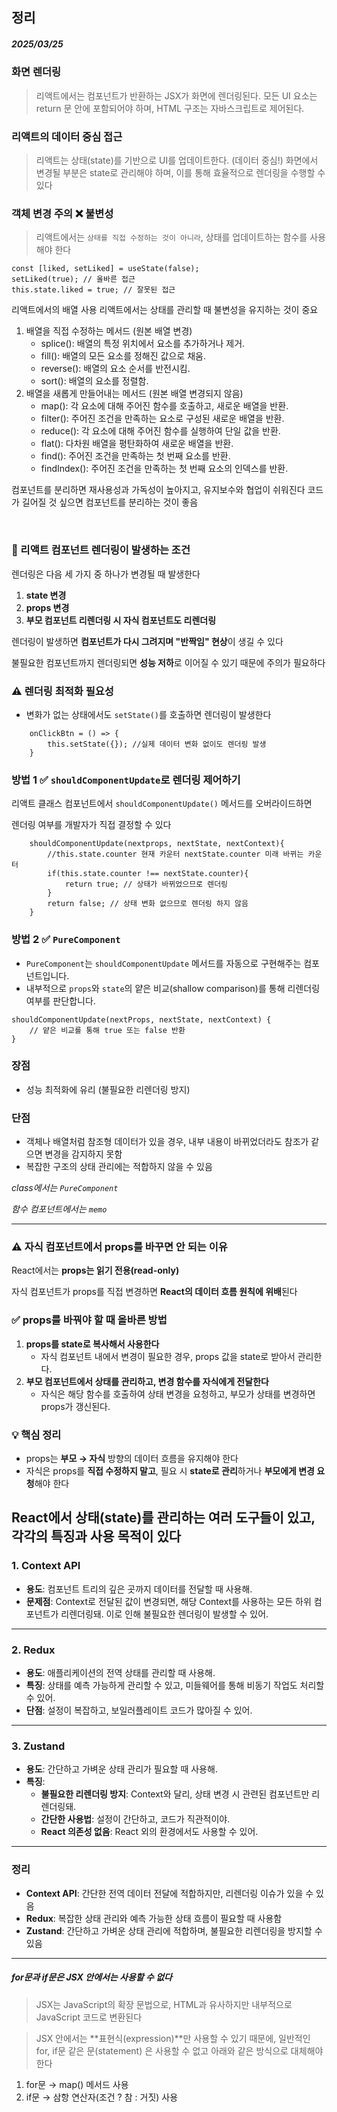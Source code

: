 ## 정리
##### 2025/03/25

### 화면 렌더링
> 리액트에서는 컴포넌트가 반환하는 JSX가 화면에 렌더링된다.
모든 UI 요소는 return 문 안에 포함되어야 하며, HTML 구조는 자바스크립트로 제어된다.

### 리액트의 데이터 중심 접근
> 리액트는 상태(state)를 기반으로 UI를 업데이트한다. (데이터 중심!)
화면에서 변경될 부분은 state로 관리해야 하며, 이를 통해 효율적으로 렌더링을 수행할 수 있다

### 객체 변경 주의 ❌ 불변성 
> 리액트에서는 `상태를 직접 수정하는 것이 아니라`, 상태를 업데이트하는 함수를 사용해야 한다

```
const [liked, setLiked] = useState(false);
setLiked(true); // 올바른 접근
this.state.liked = true; // 잘못된 접근
```



리액트에서의 배열 사용
리액트에서는 상태를 관리할 때 불변성을 유지하는 것이 중요


1. 배열을 직접 수정하는 메서드 (원본 배열 변경)
    - splice(): 배열의 특정 위치에서 요소를 추가하거나 제거. 
    - fill(): 배열의 모든 요소를 정해진 값으로 채움.
    - reverse(): 배열의 요소 순서를 반전시킴. 
    - sort(): 배열의 요소를 정렬함. 
2. 배열을 새롭게 만들어내는 메서드 (원본 배열 변경되지 않음)
    -  map(): 각 요소에 대해 주어진 함수를 호출하고, 새로운 배열을 반환.
    -  filter(): 주어진 조건을 만족하는 요소로 구성된 새로운 배열을 반환.
    - reduce(): 각 요소에 대해 주어진 함수를 실행하여 단일 값을 반환.
    - flat(): 다차원 배열을 평탄화하여 새로운 배열을 반환.
    - find(): 주어진 조건을 만족하는 첫 번째 요소를 반환.
    - findIndex(): 주어진 조건을 만족하는 첫 번째 요소의 인덱스를 반환.


컴포넌트를 분리하면 재사용성과 가독성이 높아지고, 유지보수와 협업이 쉬워진다
코드가 길어질 것 싶으면 컴포넌트를 분리하는 것이 좋음


<br/>

### 🔄 리액트 컴포넌트 렌더링이 발생하는 조건

렌더링은 다음 세 가지 중 하나가 변경될 때 발생한다

1. **state 변경**
2. **props 변경**
3. **부모 컴포넌트 리렌더링 시 자식 컴포넌트도 리렌더링**

렌더링이 발생하면 **컴포넌트가 다시 그려지며 "반짝임" 현상**이 생길 수 있다

불필요한 컴포넌트까지 렌더링되면 **성능 저하**로 이어질 수 있기 때문에 주의가 필요하다

### ⚠️ 렌더링 최적화 필요성

- 변화가 없는 상태에서도 `setState()`를 호출하면 렌더링이 발생한다

```
    onClickBtn = () => {
        this.setState({}); //실제 데이터 변화 없이도 렌더링 발생
    }
```

### 방법 1 ✅ `shouldComponentUpdate`로 렌더링 제어하기

리액트 클래스 컴포넌트에서 `shouldComponentUpdate()` 메서드를 오버라이드하면

렌더링 여부를 개발자가 직접 결정할 수 있다

```
    shouldComponentUpdate(nextprops, nextState, nextContext){
        //this.state.counter 현재 카운터 nextState.counter 미래 바뀌는 카운터
        if(this.state.counter !== nextState.counter){
            return true; // 상태가 바뀌었으므로 렌더링
        }
        return false; // 상태 변화 없으므로 렌더링 하지 않음
    }
```

### 방법 2 ✅ `PureComponent`

- `PureComponent`는 `shouldComponentUpdate` 메서드를 자동으로 구현해주는 컴포넌트입니다.
- 내부적으로 `props`와 `state`의 얕은 비교(shallow comparison)를 통해 리렌더링 여부를 판단합니다.

```
shouldComponentUpdate(nextProps, nextState, nextContext) {
    // 얕은 비교를 통해 true 또는 false 반환
}
```

### 장점

- 성능 최적화에 유리 (불필요한 리렌더링 방지)

### 단점

- 객체나 배열처럼 참조형 데이터가 있을 경우, 내부 내용이 바뀌었더라도 참조가 같으면 변경을 감지하지 못함
- 복잡한 구조의 상태 관리에는 적합하지 않을 수 있음

*class에서는 `PureComponent`*

*함수 컴포넌트에서는 `memo`*

---

### ⚠️ 자식 컴포넌트에서 props를 바꾸면 안 되는 이유

React에서는 **props는 읽기 전용(read-only)** 

자식 컴포넌트가 props를 직접 변경하면 **React의 데이터 흐름 원칙에 위배**된다

### ✅ props를 바꿔야 할 때 올바른 방법

1. **props를 state로 복사해서 사용한다**
    - 자식 컴포넌트 내에서 변경이 필요한 경우, props 값을 state로 받아서 관리한다.
2. **부모 컴포넌트에서 상태를 관리하고, 변경 함수를 자식에게 전달한다**
    - 자식은 해당 함수를 호출하여 상태 변경을 요청하고, 부모가 상태를 변경하면 props가 갱신된다.

### 💡 핵심 정리

- props는 **부모 → 자식** 방향의 데이터 흐름을 유지해야 한다
- 자식은 props를 **직접 수정하지 말고**, 필요 시 **state로 관리**하거나 **부모에게 변경 요청**해야 한다

## React에서 상태(state)를 관리하는 여러 도구들이 있고, 각각의 특징과 사용 목적이 있다

### 1. Context API

- **용도**: 컴포넌트 트리의 깊은 곳까지 데이터를 전달할 때 사용해.
- **문제점**: Context로 전달된 값이 변경되면, 해당 Context를 사용하는 모든 하위 컴포넌트가 리렌더링돼. 이로 인해 불필요한 렌더링이 발생할 수 있어.

---

### 2. Redux

- **용도**: 애플리케이션의 전역 상태를 관리할 때 사용해.
- **특징**: 상태를 예측 가능하게 관리할 수 있고, 미들웨어를 통해 비동기 작업도 처리할 수 있어.
- **단점**: 설정이 복잡하고, 보일러플레이트 코드가 많아질 수 있어.

---

### 3. Zustand

- **용도**: 간단하고 가벼운 상태 관리가 필요할 때 사용해.
- **특징**:
    - **불필요한 리렌더링 방지**: Context와 달리, 상태 변경 시 관련된 컴포넌트만 리렌더링돼.
    - **간단한 사용법**: 설정이 간단하고, 코드가 직관적이야.
    - **React 의존성 없음**: React 외의 환경에서도 사용할 수 있어.

---

### 정리

- **Context API**: 간단한 전역 데이터 전달에 적합하지만, 리렌더링 이슈가 있을 수 있음
- **Redux**: 복잡한 상태 관리와 예측 가능한 상태 흐름이 필요할 때 사용함
- **Zustand**: 간단하고 가벼운 상태 관리에 적합하며, 불필요한 리렌더링을 방지할 수 있음

---

##### for문과 if문은 JSX 안에서는 사용할 수 없다
> JSX는 JavaScript의 확장 문법으로, HTML과 유사하지만 내부적으로 JavaScript 코드로 변환된다

> JSX 안에서는 **표현식(expression)**만 사용할 수 있기 때문에, 일반적인 for, if문 같은 문(statement) 은 사용할 수 없고 아래와 같은 방식으로 대체해야 한다

1. for문 → map() 메서드 사용
2. if문 → 삼항 연산자(조건 ? 참 : 거짓) 사용